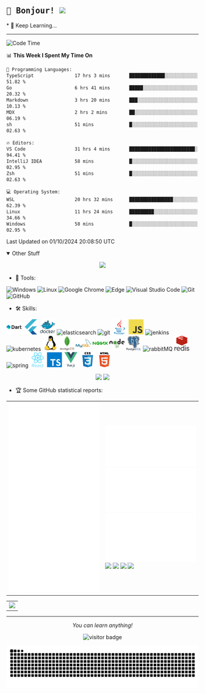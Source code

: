 
<h2>
    <samp>🎉 Bonjour!  <img src="https://media.giphy.com/media/mGcNjsfWAjY5AEZNw6/giphy.gif" width="50"></samp>
</h2>
* 🧐 Keep Learning...
<hr>

<!--START_SECTION:waka-->
![Code Time](http://img.shields.io/badge/Code%20Time-3%2C072%20hrs%206%20mins-blue)

📊 **This Week I Spent My Time On** 

```text
💬 Programming Languages: 
TypeScript               17 hrs 3 mins       █████████████░░░░░░░░░░░░   51.82 % 
Go                       6 hrs 41 mins       █████░░░░░░░░░░░░░░░░░░░░   20.32 % 
Markdown                 3 hrs 20 mins       ███░░░░░░░░░░░░░░░░░░░░░░   10.13 % 
MDX                      2 hrs 2 mins        ██░░░░░░░░░░░░░░░░░░░░░░░   06.19 % 
sh                       51 mins             █░░░░░░░░░░░░░░░░░░░░░░░░   02.63 % 

🔥 Editors: 
VS Code                  31 hrs 4 mins       ████████████████████████░   94.41 % 
IntelliJ IDEA            58 mins             █░░░░░░░░░░░░░░░░░░░░░░░░   02.95 % 
Zsh                      51 mins             █░░░░░░░░░░░░░░░░░░░░░░░░   02.63 % 

💻 Operating System: 
WSL                      20 hrs 32 mins      ████████████████░░░░░░░░░   62.39 % 
Linux                    11 hrs 24 mins      █████████░░░░░░░░░░░░░░░░   34.66 % 
Windows                  58 mins             █░░░░░░░░░░░░░░░░░░░░░░░░   02.95 % 
```


 Last Updated on 01/10/2024 20:08:50 UTC
<!--END_SECTION:waka-->

<details open>
    <summary>Other Stuff</summary>
    
<p align="center">
    <img src="https://media0.giphy.com/media/v1.Y2lkPTc5MGI3NjExaHhlczU4ZjU0d3J2ajRtMXhxMmE2aXZ6M2czNHZscjdsMW5neHV6OSZlcD12MV9pbnRlcm5hbF9naWZfYnlfaWQmY3Q9Zw/IoMkSXKHQIDVm/giphy.gif">
</p>

* 🧰 Tools:


![Windows](https://img.shields.io/badge/Windows-0078D6?style=flat-square&logo=windows&logoColor=white)
![Linux](https://img.shields.io/badge/Linux-FCC624?style=style=flat-square&logo=linux&logoColor=black)
![Google Chrome](https://img.shields.io/badge/Chrome-4285F4?style=flat-square&logo=GoogleChrome&logoColor=white)
![Edge](https://img.shields.io/badge/Edge-0078D7?style=flat-square&logo=Microsoft-edge&logoColor=white)
![Visual Studio Code](https://img.shields.io/badge/-Visual%20Studio%20Code-007ACC?style=flat-square&logo=Visual%20Studio%20Code&logoColor=fff)
![Git](https://img.shields.io/badge/-Git-FCC624?style=flat-square&logo=git)
![GitHub](https://img.shields.io/badge/-GitHub-pink?style=flat-square&logo=github)

* 🛠️ Skills:

<p align="left">
    <a> <img src="https://raw.githubusercontent.com/devicons/devicon/master/icons/dart/dart-original-wordmark.svg" alt="html5" width="40" height="40"/> </a>
    <a> <img src="https://raw.githubusercontent.com/devicons/devicon/master/icons/flutter/flutter-original.svg" alt="html5" width="40" height="40"/> </a>          
    <a> <img src="https://raw.githubusercontent.com/devicons/devicon/master/icons/docker/docker-original-wordmark.svg" alt="docker" width="40" height="40"/> </a> 
    <a> <img src="https://www.vectorlogo.zone/logos/elastic/elastic-icon.svg" alt="elasticsearch" width="40" height="40"/> </a> 
    <a> <img src="https://www.vectorlogo.zone/logos/git-scm/git-scm-icon.svg" alt="git" width="40" height="40"/> </a> 
    <a> <img src="https://raw.githubusercontent.com/devicons/devicon/master/icons/java/java-original.svg" alt="java" width="40" height="40"/> </a>
    <a> <img src="https://raw.githubusercontent.com/devicons/devicon/master/icons/javascript/javascript-original.svg" alt="javascript" width="40" height="40"/> </a> 
    <a> <img src="https://www.vectorlogo.zone/logos/jenkins/jenkins-icon.svg" alt="jenkins" width="40" height="40"/> </a>
    <a> <img src="https://www.vectorlogo.zone/logos/kubernetes/kubernetes-icon.svg" alt="kubernetes" width="40" height="40"/> </a>
    <a> <img src="https://raw.githubusercontent.com/devicons/devicon/master/icons/linux/linux-original.svg" alt="linux" width="40" height="40"/> </a>
    <a> <img src="https://raw.githubusercontent.com/devicons/devicon/master/icons/mongodb/mongodb-original-wordmark.svg" alt="mongodb" width="40" height="40"/> </a>
    <a> <img src="https://raw.githubusercontent.com/devicons/devicon/master/icons/mysql/mysql-original-wordmark.svg" alt="mysql" width="40" height="40"/> </a>
    <a> <img src="https://raw.githubusercontent.com/devicons/devicon/master/icons/nginx/nginx-original.svg" alt="nginx" width="40" height="40"/> </a>
    <a> <img src="https://raw.githubusercontent.com/devicons/devicon/master/icons/nodejs/nodejs-original-wordmark.svg" alt="nodejs" width="40" height="40"/> </a>
    <a> <img src="https://raw.githubusercontent.com/devicons/devicon/master/icons/postgresql/postgresql-original-wordmark.svg" alt="postgresql" width="40" height="40"/> </a>
    <a> <img src="https://www.vectorlogo.zone/logos/rabbitmq/rabbitmq-icon.svg" alt="rabbitMQ" width="40" height="40"/> </a>
    <a> <img src="https://raw.githubusercontent.com/devicons/devicon/master/icons/redis/redis-original-wordmark.svg" alt="redis" width="40" height="40"/> </a>
    <a> <img src="https://www.vectorlogo.zone/logos/springio/springio-icon.svg" alt="spring" width="40" height="40"/> </a> 
    <a> <img src="https://raw.githubusercontent.com/devicons/devicon/master/icons/react/react-original-wordmark.svg" alt="react" width="40" height="40"/> </a>
    <a> <img src="https://raw.githubusercontent.com/devicons/devicon/master/icons/typescript/typescript-original.svg" alt="typescript" width="40" height="40"/> </a> 
    <a> <img src="https://raw.githubusercontent.com/devicons/devicon/master/icons/vuejs/vuejs-original-wordmark.svg" alt="vuejs" width="40" height="40"/> </a> 
    <a> <img src="https://raw.githubusercontent.com/devicons/devicon/master/icons/css3/css3-original-wordmark.svg" alt="css3" width="40" height="40"/> </a> 
    <a> <img src="https://raw.githubusercontent.com/devicons/devicon/master/icons/html5/html5-original-wordmark.svg" alt="html5" width="40" height="40"/> </a>
</p>



<p align="center">
    <img src="https://api.githubtrends.io/user/svg/XmchxUp/langs?time_range=one_year&include_private=True&theme=classic" />
    <img src="https://api.githubtrends.io/user/svg/XmchxUp/repos?time_range=one_year&include_private=True&theme=classic" />
</p>


* 🏆 Some GitHub statistical reports:

<table align="center">
  <tr>
    <td width="50%">
     <img width="100%" src="./github-metrics.svg">
    </td>
    <td width="50%">
     <img width="100%" src="./github-metrics/achievements.compact.svg" />
     <img width="100%" src="./github-metrics/wakatime.svg" />
     <img width="100%" src="./github-metrics/stars.svg" />
     <img width="100%" src="https://github-profile-trophy.vercel.app/?username=xmchxup" />
     <img height="110rem" src="https://github-readme-stats.vercel.app/api?username=xmchxup&hide_border=true&show_icons=true&include_all_commits=true&bg_color=0,EC6C6C,FFD479,FFFC79,73FA79&theme=graywhite&locale=en" />
     <img height="110rem" src="https://github-readme-stats.vercel.app/api/top-langs/?username=xmchxup&hide=css,scss,html&langs_count=8&hide_border=true&layout=compact&bg_color=0,73FA79,73FDFF,D783FF&theme=graywhite&locale=en" />
     <img width="100%" src="https://github-readme-streak-stats.herokuapp.com/?user=XmchxUp" />
    </td>
  </tr>
</table>

<!-- GitHub Activity Graph -->
<table align="center">
  <tr>
    <td colspan="2">
      <img width="100%" src="https://github-readme-activity-graph.vercel.app/graph?username=xmchxup&area=true&hide_border=true&theme=redical" />
    </td>
  </tr>
</table>

</details>


<hr>


<p align="center">
    <i>You can learn anything!</i>
    <p align="center">
        <img src="https://visitor-badge.laobi.icu/badge?page_id=xmchxup" alt="visitor badge"/>       
    </p>
</p>

<picture>
  <source media="(prefers-color-scheme: dark)" srcset="https://raw.githubusercontent.com/XmchxUp/XmchxUp/output/github-snake-dark.svg" />
  <source media="(prefers-color-scheme: light)" srcset="https://raw.githubusercontent.com/XmchxUp/XmchxUp/output/github-snake.svg" />
  <img alt="github-snake" src="https://raw.githubusercontent.com/XmchxUp/XmchxUp/output/github-snake.svg" />
</picture>


